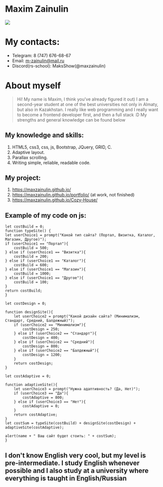 # Maxim Zainulin

![](https://kartinkin.net/uploads/posts/2021-10/1633786730_24-kartinkin-net-p-donald-dak-art-krasivo-24.jpg)

# My contacts:
* Telegram: 8 (747) 676-68-67
* Email: m-zainulin@mail.ru
* Discord(rs-school): MaksShow(@maxzainulin)


# About myself

> Hi! My name is Maxim, I think you've already figured it out) I am a second-year student at one of the best universities not only in Almaty, but also in Kazakhstan. I really like web programming and I really want to become a frontend developer first, and then a full stack :D My strengths and general knowledge can be found below

## My knowledge and skills:

1. HTML5, css3, css, js, Bootstrap, JQuery, GRID, C.
2. Adaptive layout.
3. Parallax scrolling.
4. Writing simple, reliable, readable code.

## My project:
1. https://maxzainulin.github.io/
2. https://maxzainulin.github.io/portfolio/ (at work, not finished)
3. https://maxzainulin.github.io/Cozy-House/

## Example of my code on js:

	let costBuild = 0;
    function typeSite() {
    let userChoice1 = prompt("Какой тип сайта? (Портал, Визитка, Каталог, Магазин, Другое)");
    if (userChoice1 == "Портал"){
        costBuild = 500;
    } else if (userChoice1 == "Визитка"){
        costBuild = 200;
    } else if (userChoice1 == "Каталог"){
        costBuild = 600;
    } else if (userChoice1 == "Магазин"){
        costBuild = 1000;
    } else if (userChoice1 == "Другое"){
        costBuild = 100;
    }
    return costBuild;
    }

    let costDesign = 0;

    function designSite(){
        let userChoice2 = prompt("Какой дизайн сайта? (Минимализм, Стандарт, Средний, Балдежный)");
        if (userChoice2 == "Минимализм"){
            costDesign = 250;
        } else if (userChoice2 == "Стандарт"){
            costDesign = 400;
        } else if (userChoice2 == "Средний"){
            costDesign = 800;
        } else if (userChoice2 == "Балдежный"){
            costDesign = 1200;
        }
        return costDesign;
    }

    let costAdaptive = 0;

    function adaptiveSite(){
        let userChoice3 = prompt("Нужна адаптивность? (Да, Нет)");
        if (userChoice3 == "Да"){
            costAdaptive = 800;
        } else if (userChoice3 == "Нет"){
            costAdaptive = 0;
        }
        return costAdaptive;
    }
    let costSum = typeSite(costBuild) + designSite(costDesign) + adaptiveSite(costAdaptive);

    alert(name + " Ваш сайт будет стоить: " + costSum);
    }
 

## I don't know English very cool, but my level is pre-intermediate. I study English whenever possible and I also study at a university where everything is taught in English/Russian

